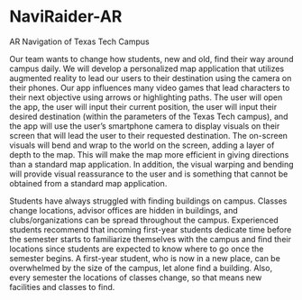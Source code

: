 # NaviRaider-AR
AR Navigation of Texas Tech Campus

Our team wants to change how students, new and old, find their way around campus daily. We will develop a personalized map application that utilizes augmented reality to lead our users to their destination using the camera on their phones. Our app influences many video games that lead characters to their next objective using arrows or highlighting paths. The user will open the app, the user will input their current position, the user will input their desired destination (within the parameters of the Texas Tech campus), and the app will use the user’s smartphone camera to display visuals on their screen that will lead the user to their requested destination. The on-screen visuals will bend and wrap to the world on the screen, adding a layer of depth to the map. This will make the map more efficient in giving directions than a standard map application. In addition, the visual warping and bending will provide visual reassurance to the user and is something that cannot be obtained from a standard map application. 
	
Students have always struggled with finding buildings on campus. Classes change locations, advisor offices are hidden in buildings, and clubs/organizations can be spread throughout the campus. Experienced students recommend that incoming first-year students dedicate time before the semester starts to familiarize themselves with the campus and find their locations since students are expected to know where to go once the semester begins. A first-year student, who is now in a new place, can be overwhelmed by the size of the campus, let alone find a building. Also, every semester the locations of classes change, so that means new facilities and classes to find. 
